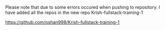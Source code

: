 Please note that due to some errors occured when pushing to repository. I have added all the repos in the new repo Krish-fullstack-training-1

https://github.com/oshan998/Krish-fullstack-training-1
